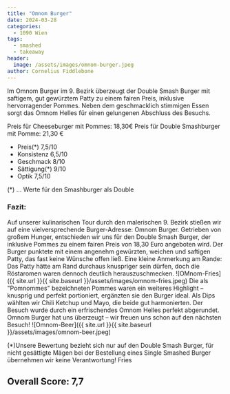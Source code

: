 ```yaml
---
title: "Omnom Burger"
date: 2024-03-28
categories:
  - 1090 Wien
tags:
  - smashed
  - takeaway
header:
  image: /assets/images/omnom-burger.jpeg
author: Cornelius Fiddlebone
---
```


Im Omnom Burger im 9. Bezirk überzeugt der Double Smash Burger mit saftigem, gut gewürztem Patty zu einem fairen Preis, inklusive hervorragender Pommes. Neben dem geschmacklich stimmigen Essen sorgt das Omnom Helles für einen gelungenen Abschluss des Besuchs.

Preis für Cheeseburger mit Pommes: 18,30€
Preis für Double Smashburger mit Pomme: 21,30 €
- Preis(*) 7,5/10
- Konsistenz 6,5/10
- Geschmack 8/10
- Sättigung(*) 9/10
- Optik 7,5/10

(*) ... Werte für den Smashburger als Double

### Fazit:
Auf unserer kulinarischen Tour durch den malerischen 9. Bezirk stießen wir auf eine vielversprechende Burger-Adresse: Omnom Burger. Getrieben von großem Hunger, entschieden wir uns für den Double Smash Burger, der inklusive Pommes zu einem fairen Preis von 18,30 Euro angeboten wird. Der Burger punktete mit einem angenehm gewürzten, weichen und saftigen Patty, das fast keine Wünsche offen ließ. Eine kleine Anmerkung am Rande: Das Patty hätte am Rand durchaus knuspriger sein dürfen, doch die Röstaromen waren dennoch deutlich herauszuschmecken.
![OMnom-Fries]({{ site.url }}{{ site.baseurl }}/assets/images/omnom-fries.jpeg)
Die als "Pomnommes" bezeichneten Pommes waren ein weiteres Highlight – knusprig und perfekt portioniert, ergänzten sie den Burger ideal. Als Dips wählten wir Chili Ketchup und Mayo, die beide gut harmonierten. Der Besuch wurde durch ein erfrischendes Omnom Helles perfekt abgerundet. Omnom Burger hat uns überzeugt – wir freuen uns schon auf den nächsten Besuch!
![Omnom-Beer]({{ site.url }}{{ site.baseurl }}/assets/images/omnom-beer.jpeg)

(*)Unsere Bewertung bezieht sich nur auf den Double Smash Burger, für nicht gesättigte Mägen bei der Bestellung eines Single Smashed Burger übernehmen wir keine Verantwortung!
Fries

## Overall Score: 7,7
